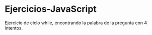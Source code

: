 # Ejercicios-JavaScript
Ejercicio de ciclo while, encontrando la palabra de la pregunta con 4 intentos.
